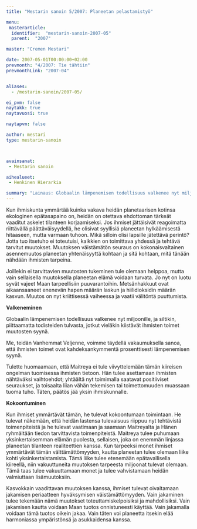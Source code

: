 ```yaml
---
title: "Mestarin sanoin 5/2007: Planeetan pelastamistyö"

menu:
 masterarticle:
  identifier:  "mestarin-sanoin-2007-05"
  parent:  "2007"

master: "Cremen Mestari"

date: 2007-05-01T00:00:00+02:00
prevmonth: "4/2007: Tie tähtiin"
prevmonthLink: "2007-04"


aliases:
  - /mestarin-sanoin/2007-05/

ei_pvm: false
naytakk: true
naytavuosi: true

naytapvm: false

author: mestari
type: mestarin-sanoin



avainsanat:
 - Mestarin sanoin

aihealueet:
 - Henkinen Hierarkia

summary: "Lainaus: Globaalin lämpenemisen todellisuus valkenee nyt miljoonille, ja siltikin, piittaamatta todisteiden tulvasta, jotkut vieläkin kiistävät ihmisten toimet muutosten syynä. Me, teidän Vanhemmat Veljenne, voimme täydellä vakaumuksella sanoa, että ihmisten toimet ovat kahdeksankymmentä prosenttisesti lämpenemisen syynä."
---
```

<p>Kun ihmiskunta ymmärtää kuinka vakava heidän planetaarisen kotinsa ekologinen epätasapaino on, heidän on otettava ehdottoman tärkeät vaaditut askelet tilanteen korjaamiseksi. Jos ihmiset jättäisivät reagoimatta riittävällä päättäväisyydellä, he olisivat syyllisiä planeetan hylkäämisestä hitaaseen, mutta varmaan tuhoon. Mikä silloin olisi lapsille jätettävä perintö? Jotta tuo itsetuho ei toteutuisi, kaikkien on toimittava yhdessä ja tehtävä tarvitut muutokset. Muutoksen väistämätön seuraus on kokonaisvaltainen asennemuutos planeetan yhtenäisyyttä kohtaan ja sitä kohtaan, mitä tänään nähdään ihmisten tarpeina.</p>
<p>Joillekin ei tarvittavien muutosten tukeminen tule olemaan helppoa, mutta vain sellaisella muutoksella planeetan elämä voidaan turvata. Jo nyt on luotu syvät vajeet Maan tarpeellisiin puuvarantoihin. Metsänhakkuut ovat aikaansaaneet enenevän hapen määrän laskun ja hiilidioksidin määrän kasvun. Muutos on nyt kriittisessä vaiheessa ja vaatii välitöntä puuttumista.</p>
<p><strong>Valkeneminen</strong></p>
<p>Globaalin lämpenemisen todellisuus valkenee nyt miljoonille, ja siltikin, piittaamatta todisteiden tulvasta, jotkut vieläkin kiistävät ihmisten toimet muutosten syynä.</p>
<p>Me, teidän Vanhemmat Veljenne, voimme täydellä vakaumuksella sanoa, että ihmisten toimet ovat kahdeksankymmentä prosenttisesti lämpenemisen syynä.</p>
<p>Tulette huomaamaan, että Maitreya ei tule viivyttelemään tämän kiireisen ongelman tuomisessa ihmisten tietoon. Hän tulee asettamaan ihmisten nähtäväksi vaihtoehdot; yhtäältä nyt toimimalla saatavat positiiviset seuraukset, ja toisaalta liian vähän tekemisen tai toimettomuuden muassaan tuoma tuho. Täten, päätös jää yksin ihmiskunnalle.</p>
<p><strong>Kokoontuminen</strong></p>
<p>Kun ihmiset ymmärtävät tämän, he tulevat kokoontumaan toimintaan. He tulevat näkemään, että heidän lastensa tulevaisuus riippuu nyt tehtävistä toimenpiteistä ja he tulevat vaatimaan ja saamaan Maitreyalta ja Hänen ryhmältään tiedon tarvittavista toimenpiteistä. Maitreya tulee puhumaan yksinkertaisemman elämän puolesta, sellaisen, joka on enemmän linjassa planeetan tilanteen realiteettien kanssa. Kun tarpeeksi monet ihmiset ymmärtävät tämän välttämättömyyden, kautta planeetan tulee olemaan liike kohti yksinkertaistamista. Tämä liike tulee etenemään epätavallisella kiireellä, niin vakuuttuneita muutoksen tarpeesta miljoonat tulevat olemaan. Tämä taas tulee vakuuttamaan monet ja tulee vahvistamaan heidän valmiuttaan lisämuutoksiin.</p>
<p>Kasvokkain vaadittavan muutoksen kanssa, ihmiset tulevat oivaltamaan jakamisen periaatteen hyväksymisen väistämättömyyden. Vain jakaminen tulee tekemään nämä muutokset toteuttamiskelpoisiksi ja mahdollisiksi. Vain jakamisen kautta voidaan Maan tuotos onnistuneesti käyttää. Vain jakamalla voidaan tämä tuotos oikein jakaa. Vain täten voi planeetta itsekin elää harmoniassa ympäristönsä ja asukkaidensa kanssa.</p>